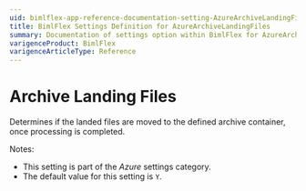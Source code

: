 ```yaml
---
uid: bimlflex-app-reference-documentation-setting-AzureArchiveLandingFiles
title: BimlFlex Settings Definition for AzureArchiveLandingFiles
summary: Documentation of settings option within BimlFlex for AzureArchiveLandingFiles
varigenceProduct: BimlFlex
varigenceArticleType: Reference
---
```


# Archive Landing Files

Determines if the landed files are moved to the defined archive container, once processing is completed.

Notes:

* This setting is part of the *Azure* settings category.
* The default value for this setting is `Y`.
